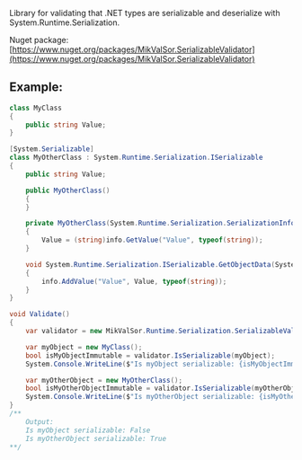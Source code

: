 Library for validating that .NET types are serializable and deserialize with System.Runtime.Serialization. 

Nuget package: [https://www.nuget.org/packages/MikValSor.SerializableValidator](https://www.nuget.org/packages/MikValSor.SerializableValidator)

## Example:
```cs
class MyClass
{
	public string Value;
}

[System.Serializable]
class MyOtherClass : System.Runtime.Serialization.ISerializable
{
	public string Value;

	public MyOtherClass()
	{
	}

	private MyOtherClass(System.Runtime.Serialization.SerializationInfo info, System.Runtime.Serialization.StreamingContext context)
	{
		Value = (string)info.GetValue("Value", typeof(string));
	}

	void System.Runtime.Serialization.ISerializable.GetObjectData(System.Runtime.Serialization.SerializationInfo info, System.Runtime.Serialization.StreamingContext context)
	{
		info.AddValue("Value", Value, typeof(string));
	}
}

void Validate()
{
	var validator = new MikValSor.Runtime.Serialization.SerializableValidator();

	var myObject = new MyClass();
	bool isMyObjectImmutable = validator.IsSerializable(myObject);
	System.Console.WriteLine($"Is myObject serializable: {isMyObjectImmutable}");

	var myOtherObject = new MyOtherClass();
	bool isMyOtherObjectImmutable = validator.IsSerializable(myOtherObject);
	System.Console.WriteLine($"Is myOtherObject serializable: {isMyOtherObjectImmutable}");
}
/**
	Output:
	Is myObject serializable: False
	Is myOtherObject serializable: True
**/
```
